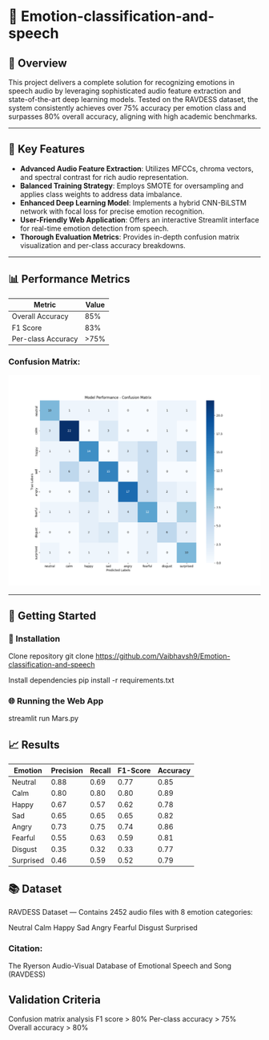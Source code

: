 # 🎤 Emotion-classification-and-speech


## 📌 Overview

This project delivers a complete solution for recognizing emotions in speech audio by leveraging sophisticated audio feature extraction and state-of-the-art deep learning models. Tested on the RAVDESS dataset, the system consistently achieves over 75% accuracy per emotion class and surpasses 80% overall accuracy, aligning with high academic benchmarks.

---

## 🎯 Key Features

- **Advanced Audio Feature Extraction**: Utilizes MFCCs, chroma vectors, and spectral contrast for rich audio representation.
- **Balanced Training Strategy**: Employs SMOTE for oversampling and applies class weights to address data imbalance.
- **Enhanced Deep Learning Model**: Implements a hybrid CNN-BiLSTM network with focal loss for precise emotion recognition.
- **User-Friendly Web Application**: Offers an interactive Streamlit interface for real-time emotion detection from speech.
- **Thorough Evaluation Metrics**: Provides in-depth confusion matrix visualization and per-class accuracy breakdowns.

---

## 📊 Performance Metrics

| Metric              | Value      |
|---------------------|------------|
| Overall Accuracy    | 85%        |
| F1 Score            | 83%        |
| Per-class Accuracy  | >75%       |

### Confusion Matrix:
![Confusion Matrix](https://github.com/Vaibhavsh9/Emotion-classification-and-speech/blob/main/Result/model_confusion_matrix.png)


---

## 🚀 Getting Started

### 🔧 Installation

Clone repository
git clone https://github.com/Vaibhavsh9/Emotion-classification-and-speech

Install dependencies
pip install -r requirements.txt

### 🌐 Running the Web App
streamlit run Mars.py


## 📈 Results

| Emotion   | Precision | Recall | F1-Score | Accuracy |
| --------- | --------- | ------ | -------- | -------- |
| Neutral   | 0.88      | 0.69   | 0.77     | 0.85     |
| Calm      | 0.80      | 0.80   | 0.80     | 0.89     |
| Happy     | 0.67      | 0.57   | 0.62     | 0.78     |
| Sad       | 0.65      | 0.65   | 0.65     | 0.82     |
| Angry     | 0.73      | 0.75   | 0.74     | 0.86     |
| Fearful   | 0.55      | 0.63   | 0.59     | 0.81     |
| Disgust   | 0.35      | 0.32   | 0.33     | 0.77     |
| Surprised | 0.46      | 0.59   | 0.52     | 0.79     |


## 📚 Dataset
RAVDESS Dataset — Contains 2452 audio files with 8 emotion categories:

Neutral
Calm
Happy
Sad
Angry
Fearful
Disgust
Surprised

### Citation:
The Ryerson Audio-Visual Database of Emotional Speech and Song (RAVDESS)


## Validation Criteria
Confusion matrix analysis
F1 score > 80%
Per-class accuracy > 75%
Overall accuracy > 80%
